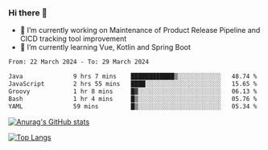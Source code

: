 ### Hi there 👋

- 🔭 I’m currently working on Maintenance of Product Release Pipeline and CICD tracking tool improvement
- 🌱 I’m currently learning Vue, Kotlin and Spring Boot

<!--START_SECTION:waka-->

```txt
From: 22 March 2024 - To: 29 March 2024

Java              9 hrs 7 mins    ████████████▒░░░░░░░░░░░░   48.74 %
JavaScript        2 hrs 55 mins   ████░░░░░░░░░░░░░░░░░░░░░   15.65 %
Groovy            1 hr 8 mins     █▓░░░░░░░░░░░░░░░░░░░░░░░   06.13 %
Bash              1 hr 4 mins     █▒░░░░░░░░░░░░░░░░░░░░░░░   05.76 %
YAML              59 mins         █▒░░░░░░░░░░░░░░░░░░░░░░░   05.34 %
```

<!--END_SECTION:waka-->

[![Anurag's GitHub stats](https://github-readme-stats.vercel.app/api?username=yunhao981&show_icons=true&theme=solarized-dark)](https://github.com/anuraghazra/github-readme-stats)

[![Top Langs](https://github-readme-stats.vercel.app/api/top-langs/?username=yunhao981&theme=solarized-dark&layout=compact)](https://github.com/anuraghazra/github-readme-stats)

<!--
**yunhao981/yunhao981** is a ✨ _special_ ✨ repository because its `README.md` (this file) appears on your GitHub profile.

Here are some ideas to get you started:

- 🔭 I’m currently working on Maintenance of Release Pipeline and CICD tracking tool improvement
- 🌱 I’m currently learning Vue, Kotlin and Spring Boot
- 👯 I’m looking to collaborate on ...
- 🤔 I’m looking for help with ...
- 💬 Ask me about ...
- 📫 How to reach me: ...
- 😄 Pronouns: ...
- ⚡ Fun fact: ...
-->


